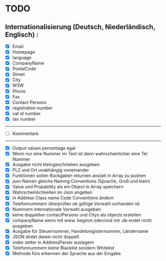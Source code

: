 

# TODO

## Internationalisierung (Deutsch, Niederländisch, Englisch) :
- [x] Email
- [x] Homepage
- [x] language
- [x] CompanyName
- [x] PostalCode
- [x] Street
- [x] City
- [x] W3W
- [x] Phone
- [x] Fax
- [x] Contact Persons
- [x] registration number
- [x] vat id number
- [x] tax number
-------------

- [ ] Kommentare

----------

- [x] Output values percentage egal
- [x] Wenn nur eine Nummer im Text ist dann wahrscheinlicher eine Tel Nummer
- [x] Ausgabe nicht kleingeschrieben ausgeben
- [x] PLZ und Ort unabhängig voneinander
- [x] Funktionen sollen Rückgaben returnen anstatt in Array zu pushen
- [x] json Namen gleiche Naming Conventions (Sprache, Groß und klein)
- [x] Value und Propability als ein Object in Array speichern
- [x] Wahrscheinlichkeiten im Json angeben
- [x] in Address Class name Code Conventions ändern
- [x] Telefonnummern überprüfen ob gültige Vorwahl vorhanden ist
- [x] Nummern internationale Vorwahl ausgeben
- [x] keine doppelten contactPersons und Citys als objects erstellen 
- [x] companyName wenn mit www. beginnt oder/und mit .de endet nicht ausgeben 
- [x] Ausgabe für Steuernummer, Handelsregisternummer, Ländername
- [x] JSON direkt darein nicht doppelt
- [x] index setter in AddressParser auslagern
- [x] Telefonnummern keine Blacklist sondern Whitelist
- [x] Methode fürs erkennen der Sprache  aus der Eingabe
